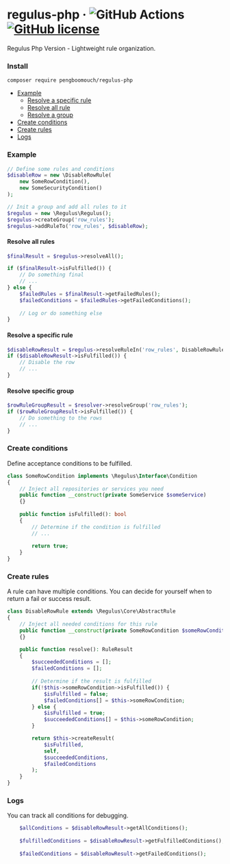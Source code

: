 # regulus-php &middot; ![GitHub Actions](https://github.com/pengboomouch/regulus-php/actions/workflows/php.yml/badge.svg?event=push) [![GitHub license](https://img.shields.io/badge/license-MIT-blue.svg)](https://github.com/pengboomouch/regulus-php/LICENSE)

Regulus Php Version - Lightweight rule organization.

### Install
```
composer require pengboomouch/regulus-php
```
- [Example](#example)
    - [Resolve a specific rule](#resolve-a-specific-rule)
    - [Resolve all rule](#resolve-all-rules)
    - [Resolve a group](#resolve-specific-group)
- [Create conditions](#create-conditions)
- [Create rules](#create-rules)
- [Logs](#logs)

### Example
```php
// Define some rules and conditions
$disableRow = new \DisableRowRule(
    new SomeRowCondition(),
    new SomeSecurityCondition()
);

// Init a group and add all rules to it
$regulus = new \Regulus\Regulus();
$regulus->createGroup('row_rules');
$regulus->addRuleTo('row_rules', $disableRow);
```
#### Resolve all rules
```php
$finalResult = $regulus->resolveAll();

if ($finalResult->isFulfilled()) {
    // Do something final
    // ...
} else {
    $failedRules = $finalResult->getFailedRules();
    $failedConditions = $failedRules->getFailedConditions();
    
    // Log or do something else
}
```

#### Resolve a specific rule
```php
$disableRowResult = $regulus->resolveRuleIn('row_rules', DisableRowRule::class);
if ($disableRowResult->isFulfilled()) {
    // Disable the row
    // ...
}
```

#### Resolve specific group
```php
$rowRuleGroupResult = $resolver->resolveGroup('row_rules');
if ($rowRuleGroupResult->isFulfilled()) {
    // Do something to the rows
    // ...
}
```

### Create conditions
Define acceptance conditions to be fulfilled.

```php
class SomeRowCondition implements \Regulus\Interface\Condition
{
    // Inject all repositories or services you need
    public function __construct(private SomeService $someService)
    {}
    
    public function isFulfilled(): bool
    {
        // Determine if the condition is fulfilled
        // ...
        
        return true;
    }
}
```

### Create rules
A rule can have multiple conditions. You can decide for yourself when to return a fail or success result.

```php
class DisableRowRule extends \Regulus\Core\AbstractRule
{
    // Inject all needed conditions for this rule
    public function __construct(private SomeRowCondition $someRowCondition)
    {}

    public function resolve(): RuleResult
    {
        $succeededConditions = [];
        $failedConditions = [];
        
        // Determine if the result is fulfilled
        if(!$this->someRowCondition->isFulfilled()) {
            $isFulfilled = false;
            $failedConditions[] = $this->someRowCondition;
        } else {
            $isFulfilled = true;
            $succeededConditions[] = $this->someRowCondition;
        }

        return $this->createResult(
            $isFulfilled,
            self,
            $succeededConditions,
            $failedConditions
        );
    }
}
```
### Logs
You can track all conditions for debugging.

```php
    $allConditions = $disableRowResult->getAllConditions();
    
    $fulfilledConditions = $disableRowResult->getFulfilledConditions();
    
    $failedConditions = $disableRowResult->getFailedConditions();
```